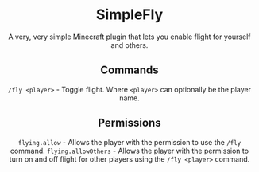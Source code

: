 <div align="center">

# SimpleFly

A very, very simple Minecraft plugin that lets you enable flight for yourself and others.

## Commands

`/fly <player>` - Toggle flight. Where `<player>` can optionally be the player name.

## Permissions

`flying.allow` - Allows the player with the permission to use the `/fly` command.
`flying.allowOthers` - Allows the player with the permission to turn on and off flight for other players using the `/fly <player>` command.

</div>
